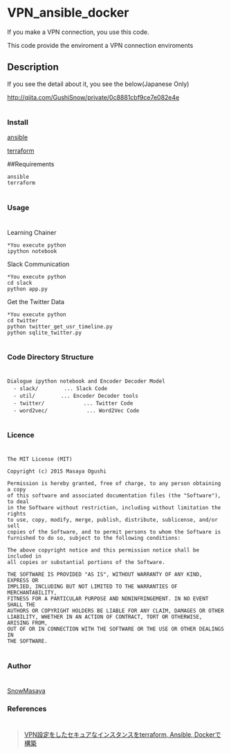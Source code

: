 VPN_ansible_docker
====

If you make a VPN connection, you use this code.

This code provide the enviroment a VPN connection enviroments

## Description

If you see the detail about it, you see the below(Japanese Only)<br>

http://qiita.com/GushiSnow/private/0c8881cbf9ce7e082e4e

#
### Install

[ansible](https://www.ansible.com/)

[terraform](https://www.terraform.io/)


##Requirements


```
ansible
terraform
```


#
### Usage
#
Learning Chainer

```
*You execute python
ipython notebook
```

Slack Communication

```
*You execute python
cd slack
python app.py
```

Get the Twitter Data

```
*You execute python
cd twitter
python twitter_get_usr_timeline.py
python sqlite_twitter.py
```

#
### Code Directory Structure
#
```
Dialogue ipython notebook and Encoder Decoder Model
  - slack/　　　　　... Slack Code
  - util/　     　... Encoder Decoder tools
  - twitter/ 　　　　　　　... Twitter Code
  - word2vec/ 　　　　　　　... Word2Vec Code
```
#
### Licence
#
```
The MIT License (MIT)

Copyright (c) 2015 Masaya Ogushi

Permission is hereby granted, free of charge, to any person obtaining a copy
of this software and associated documentation files (the "Software"), to deal
in the Software without restriction, including without limitation the rights
to use, copy, modify, merge, publish, distribute, sublicense, and/or sell
copies of the Software, and to permit persons to whom the Software is
furnished to do so, subject to the following conditions:

The above copyright notice and this permission notice shall be included in
all copies or substantial portions of the Software.

THE SOFTWARE IS PROVIDED "AS IS", WITHOUT WARRANTY OF ANY KIND, EXPRESS OR
IMPLIED, INCLUDING BUT NOT LIMITED TO THE WARRANTIES OF MERCHANTABILITY,
FITNESS FOR A PARTICULAR PURPOSE AND NONINFRINGEMENT. IN NO EVENT SHALL THE
AUTHORS OR COPYRIGHT HOLDERS BE LIABLE FOR ANY CLAIM, DAMAGES OR OTHER
LIABILITY, WHETHER IN AN ACTION OF CONTRACT, TORT OR OTHERWISE, ARISING FROM,
OUT OF OR IN CONNECTION WITH THE SOFTWARE OR THE USE OR OTHER DEALINGS IN
THE SOFTWARE.
```
#
### Author
#
[SnowMasaya](https://github.com/SnowMasaya)
### References
#
>[VPN設定をしたセキュアなインスタンスをterraform, Ansible, Dockerで構築](http://qiita.com/GushiSnow/private/0c8881cbf9ce7e082e4e)<br>
